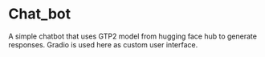 # Chat_bot
A simple chatbot that uses GTP2 model from hugging face hub to generate responses. Gradio is used here as custom user interface. 
